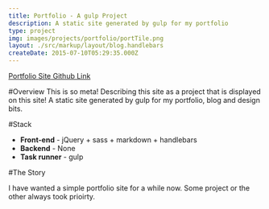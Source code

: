 ```yaml
---
title: Portfolio - A gulp Project
description: A static site generated by gulp for my portfolio
type: project
img: images/projects/portfolio/portTile.png
layout: ./src/markup/layout/blog.handlebars
createDate: 2015-07-10T05:29:35.000Z
---
```


<div class="button-rack"><a href="http://crayonbytes.us" target="_blank" class="btn btn-primary"><i class="fi-monitor"></i> Portfolio Site</a><a href="https://github.com/xaksis/portfolio" target='_blank' class="btn btn-default"><i class="fi-social-github"></i> Github Link</a></a></div>

#Overview
This is so meta! Describing this site as a project that is displayed on this site! A static site generated by gulp for my portfolio, blog and design bits. 

#Stack
* __Front-end__ - jQuery + sass + markdown + handlebars
* __Backend__ - None
* __Task runner__ - gulp


#The Story

I have wanted a simple portfolio site for a while now. Some project or the other always took prioirty. 